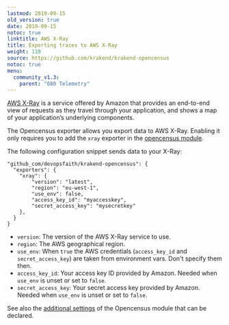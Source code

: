 ```yaml
---
lastmod: 2019-09-15
old_version: true
date: 2019-09-15
notoc: true
linktitle: AWS X-Ray
title: Exporting traces to AWS X-Ray
weight: 110
source: https://github.com/krakend/krakend-opencensus
notoc: true
menu:
  community_v1.3:
    parent: "080 Telemetry"
---
```

[AWS X-Ray](https://aws.amazon.com/xray/) is a service offered by Amazon that provides an end-to-end view of requests as they travel through your application, and shows a map of your application’s underlying components.

The Opencensus exporter allows you export data to AWS X-Ray. Enabling it only requires you to add the `xray` exporter in the [opencensus module](/docs/v1.3/telemetry/opencensus/).

The following configuration snippet sends data to your X-Ray:

	"github_com/devopsfaith/krakend-opencensus": {
      "exporters": {
        "xray": {
			"version": "latest",
            "region": "eu-west-1",
			"use_env": false,
            "access_key_id": "myaccesskey",
            "secret_access_key": "mysecretkey"
		},
	  }
	}

- `version`: The version of the AWS X-Ray service to use.
- `region`: The AWS geographical region.
- `use_env`: When `true` the AWS credentials (`access_key_id` and `secret_access_key`) are taken from environment vars. Don't specify them then.
- `access_key_id`: Your access key ID provided by Amazon. Needed when `use_env` is unset or set to `false`.
- `secret_access_key`: Your secret access key provided by Amazon. Needed when `use_env` is unset or set to `false`.


See also the [additional settings](/docs/v1.3/telemetry/opencensus/) of the Opencensus module that can be declared.
